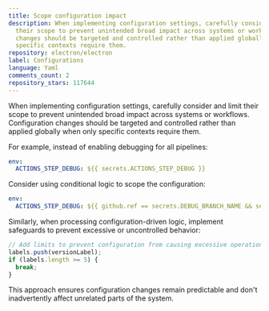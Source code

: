 ```yaml
---
title: Scope configuration impact
description: When implementing configuration settings, carefully consider and limit
  their scope to prevent unintended broad impact across systems or workflows. Configuration
  changes should be targeted and controlled rather than applied globally when only
  specific contexts require them.
repository: electron/electron
label: Configurations
language: Yaml
comments_count: 2
repository_stars: 117644
---
```


When implementing configuration settings, carefully consider and limit their scope to prevent unintended broad impact across systems or workflows. Configuration changes should be targeted and controlled rather than applied globally when only specific contexts require them.

For example, instead of enabling debugging for all pipelines:
```yaml
env:
  ACTIONS_STEP_DEBUG: ${{ secrets.ACTIONS_STEP_DEBUG }}
```

Consider using conditional logic to scope the configuration:
```yaml
env:
  ACTIONS_STEP_DEBUG: ${{ github.ref == secrets.DEBUG_BRANCH_NAME && secrets.ACTIONS_STEP_DEBUG || '' }}
```

Similarly, when processing configuration-driven logic, implement safeguards to prevent excessive or uncontrolled behavior:
```javascript
// Add limits to prevent configuration from causing excessive operations
labels.push(versionLabel);
if (labels.length >= 5) {
  break;
}
```

This approach ensures configuration changes remain predictable and don't inadvertently affect unrelated parts of the system.